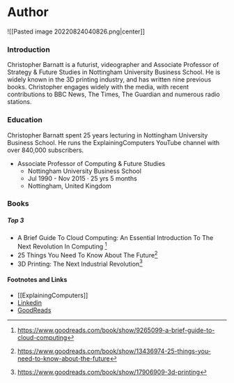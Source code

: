 # Author
![[Pasted image 20220824040826.png|center]]
### Introduction
Christopher Barnatt is a futurist, videographer and Associate Professor of Strategy & Future Studies in Nottingham University Business School. He is widely known in the 3D printing industry, and has written nine previous books. Christopher engages widely with the media, with recent contributions to BBC News, The Times, The Guardian and numerous radio stations.

### Education
Christopher Barnatt spent 25 years lecturing in Nottingham University Business School. He runs the ExplainingComputers YouTube channel with over 840,000 subscribers. 
-  Associate Professor of Computing & Future Studies
	- Nottingham University Business School
	- Jul 1990 - Nov 2015 · 25 yrs 5 months
	- Nottingham, United Kingdom


### Books
##### Top 3
- A Brief Guide To Cloud Computing: An Essential Introduction To The Next Revolution In Computing [^1]
- 25 Things You Need To Know About The Future[^2]
- 3D Printing: The Next Industrial Revolution[^3]








#### Footnotes and Links
- [[ExplainingComputers]]
- [Linkedin](https://www.linkedin.com/in/christopherbarnatt/)
- [GoodReads](https://www.goodreads.com/author/show/563521.Christopher_Barnatt)

[^1]: https://www.goodreads.com/book/show/9265099-a-brief-guide-to-cloud-computing
[^2]: https://www.goodreads.com/book/show/13436974-25-things-you-need-to-know-about-the-future
[^3]: https://www.goodreads.com/book/show/17906909-3d-printing
